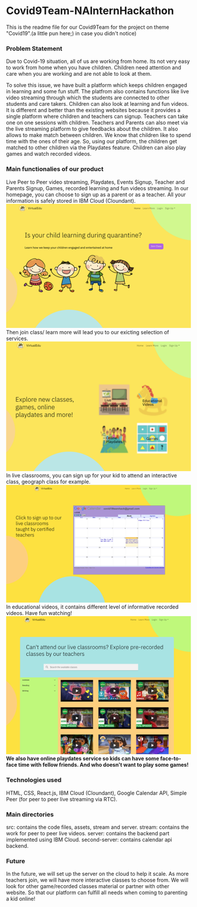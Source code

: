 # Covid9Team-NAInternHackathon

This is the readme file for our Covid9Team for the project on theme "Covid19".(a little pun here;) in case you didn't notice)

### Problem Statement
Due to Covid-19 situation, all of us are working from home. Its not very easy to work from home when you have children. Children need attention and care when you are working and are not able to look at them.

To solve this issue, we have built a platform which keeps children engaged in learning and some fun stuff. The platfrom also contains functions like live video streaming through which the students are connected to other students and care takers. Children can also look at learning and fun videos.
It is different and better than the existing websites because it provides a single platform where children and teachers can signup. Teachers can take one on one sessions with children. Teachers and Parents can also meet via the live streaming platform to give feedbacks about the children. It also allows to make match between children. We know that children like to spend time with the ones of their age. So, using our platform, the children get matched to other children via the Playdates feature. Children can also play games and watch recorded videos.

### Main functionalies of our product
Live Peer to Peer video streaming, Playdates, Events Signup, Teacher and Parents Signup, Games, recorded learning and fun videos streaming.
    In our homepage, you can choose to sign up as a parent or as a teacher. All your information is safely stored in IBM Cloud (Cloundant). 
<img src='./home_page.png' />
    Then join class/ learn more will lead you to our exicting selection of services.
<img src='./learn_more_page.png'/>
    In live classrooms, you can sign up for your kid to attend an interactive class, geograph class for example.
<img src='./live_classroom.png'/>
    In educational videos, it contains different level of informative recorded videos. Have fun watching!
<img src='./educational.png' />
**We also have online playdates service so kids can have some face-to-face time with fellow friends. And who doesn't want to play some games!**

### Technologies used
HTML, CSS, React.js, IBM Cloud (Cloundant), Google Calendar API, Simple Peer (for peer to peer live streaming via RTC).


### Main directories
src: contains the code files, assets, stream and server.
stream: contains the work for peer to peer live videos.
server: contains the backend part implemented using IBM Cloud.
second-server: contains calendar api backend.

### Future
In the future, we will set up the server on the cloud to help it scale. As more teachers join, we will have more interactive classes to choose from.
We will look for other game/recorded classes material or partner with other website.
So that our platform can fulfill all needs when coming to parenting a kid online!



